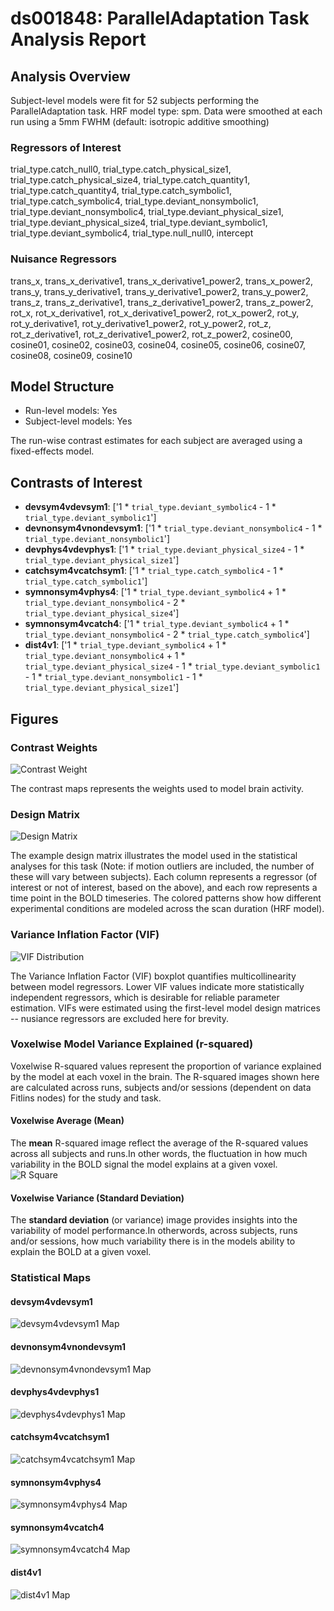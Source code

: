 # ds001848: ParallelAdaptation Task Analysis Report
## Analysis Overview
Subject-level models were fit for 52 subjects performing the ParallelAdaptation task.
HRF model type: spm. Data were smoothed at each run using a 5mm FWHM (default: isotropic additive smoothing)
### Regressors of Interest
trial_type.catch_null0, trial_type.catch_physical_size1, trial_type.catch_physical_size4, trial_type.catch_quantity1, trial_type.catch_quantity4, trial_type.catch_symbolic1, trial_type.catch_symbolic4, trial_type.deviant_nonsymbolic1, trial_type.deviant_nonsymbolic4, trial_type.deviant_physical_size1, trial_type.deviant_physical_size4, trial_type.deviant_symbolic1, trial_type.deviant_symbolic4, trial_type.null_null0, intercept
### Nuisance Regressors
trans_x, trans_x_derivative1, trans_x_derivative1_power2, trans_x_power2, trans_y, trans_y_derivative1, trans_y_derivative1_power2, trans_y_power2, trans_z, trans_z_derivative1, trans_z_derivative1_power2, trans_z_power2, rot_x, rot_x_derivative1, rot_x_derivative1_power2, rot_x_power2, rot_y, rot_y_derivative1, rot_y_derivative1_power2, rot_y_power2, rot_z, rot_z_derivative1, rot_z_derivative1_power2, rot_z_power2, cosine00, cosine01, cosine02, cosine03, cosine04, cosine05, cosine06, cosine07, cosine08, cosine09, cosine10
## Model Structure
- Run-level models: Yes
- Subject-level models: Yes

The run-wise contrast estimates for each subject are averaged using a fixed-effects model.
## Contrasts of Interest
- **devsym4vdevsym1**: ['1 * `trial_type.deviant_symbolic4` - 1 * `trial_type.deviant_symbolic1`']
- **devnonsym4vnondevsym1**: ['1 * `trial_type.deviant_nonsymbolic4` - 1 * `trial_type.deviant_nonsymbolic1`']
- **devphys4vdevphys1**: ['1 * `trial_type.deviant_physical_size4` - 1 * `trial_type.deviant_physical_size1`']
- **catchsym4vcatchsym1**: ['1 * `trial_type.catch_symbolic4` - 1 * `trial_type.catch_symbolic1`']
- **symnonsym4vphys4**: ['1 * `trial_type.deviant_symbolic4` + 1 * `trial_type.deviant_nonsymbolic4` - 2 * `trial_type.deviant_physical_size4`']
- **symnonsym4vcatch4**: ['1 * `trial_type.deviant_symbolic4` + 1 * `trial_type.deviant_nonsymbolic4` - 2 * `trial_type.catch_symbolic4`']
- **dist4v1**: ['1 * `trial_type.deviant_symbolic4` + 1 * `trial_type.deviant_nonsymbolic4` + 1 * `trial_type.deviant_physical_size4` - 1 * `trial_type.deviant_symbolic1` - 1 * `trial_type.deviant_nonsymbolic1` - 1 * `trial_type.deviant_physical_size1`']

## Figures

### Contrast Weights
![Contrast Weight](./imgs/ds001848_task-ParallelAdaptation_contrast-matrix.svg)

The contrast maps represents the weights used to model brain activity.

### Design Matrix
![Design Matrix](./imgs/ds001848_task-ParallelAdaptation_design-matrix.svg)

The example design matrix illustrates the model used in the statistical analyses for this task (Note: if motion outliers are included, the number of these will vary between subjects). Each column represents a regressor (of interest or not of interest, based on the above), and each row represents a time point in the BOLD timeseries. The colored patterns show how different experimental conditions are modeled across the scan duration (HRF model).

### Variance Inflation Factor (VIF)
![VIF Distribution](./imgs/ds001848_task-ParallelAdaptation_vif-boxplot.png)

The Variance Inflation Factor (VIF) boxplot quantifies multicollinearity between model regressors. Lower VIF values indicate more statistically independent regressors, which is desirable for reliable parameter estimation. VIFs were estimated using the first-level model design matrices -- nusiance regressors are excluded here for brevity.

### Voxelwise Model Variance Explained (r-squared)
Voxelwise R-squared values represent the proportion of variance explained by the model at each voxel in the brain. The R-squared images shown here are calculated across runs, subjects and/or sessions (dependent on data Fitlins nodes) for the study and task.

#### Voxelwise Average (Mean)
The **mean** R-squared image reflect the average of the R-squared values across all subjects and runs.In other words, the fluctuation in how much variability in the BOLD signal the model explains at a given voxel.
![R Square](./imgs/ds001848_task-ParallelAdaptation_rsquare-mean.png)

#### Voxelwise Variance (Standard Deviation)
The **standard deviation** (or variance) image provides insights into the variability of model performance.In otherwords, across subjects, runs and/or sessions, how much variability there is in the models ability to explain the BOLD at a given voxel.

### Statistical Maps

#### devsym4vdevsym1
![devsym4vdevsym1 Map](./imgs/ds001848_task-ParallelAdaptation_contrast-devsym4vdevsym1_map.png)

#### devnonsym4vnondevsym1
![devnonsym4vnondevsym1 Map](./imgs/ds001848_task-ParallelAdaptation_contrast-devnonsym4vnondevsym1_map.png)

#### devphys4vdevphys1
![devphys4vdevphys1 Map](./imgs/ds001848_task-ParallelAdaptation_contrast-devphys4vdevphys1_map.png)

#### catchsym4vcatchsym1
![catchsym4vcatchsym1 Map](./imgs/ds001848_task-ParallelAdaptation_contrast-catchsym4vcatchsym1_map.png)

#### symnonsym4vphys4
![symnonsym4vphys4 Map](./imgs/ds001848_task-ParallelAdaptation_contrast-symnonsym4vphys4_map.png)

#### symnonsym4vcatch4
![symnonsym4vcatch4 Map](./imgs/ds001848_task-ParallelAdaptation_contrast-symnonsym4vcatch4_map.png)

#### dist4v1
![dist4v1 Map](./imgs/ds001848_task-ParallelAdaptation_contrast-dist4v1_map.png)
